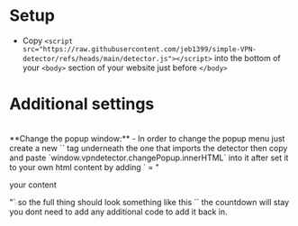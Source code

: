 # Setup
- Copy `<script src="https://raw.githubusercontent.com/jeb1399/simple-VPN-detector/refs/heads/main/detector.js"></script>` into the bottom of your `<body>` section of your website just before `</body>`

# Additional settings
<br>
**Change the popup window:**
- In order to change the popup menu just create a new `<script></script>` tag underneath the one that imports the detector then copy and paste `window.vpndetector.changePopup.innerHTML` into it after set it to your own html content by adding ` = "<p>your content</p>"` so the full thing should look something like this `<script>window.vpndetector.changePopup.innerHTML = "example content";</script>` the countdown will stay you dont need to add any additional code to add it back in.
